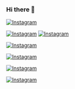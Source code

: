 ### Hi there 👋

[![Instagram](https://img.shields.io/badge/INSTAGRAM-FOLLOW-red?style=for-the-badge&logo=instagram)](https://www.instagram.com/shubham_g0sain/)



























[![Instagram](https://img.shields.io/badge/FACEBOOK-LIKE-red?style=for-the-badge&logo=facebook)](https://m.facebook.com/shubham.gosain.980)
 [![Instagram](https://img.shields.io/badge/WHATSAPP-JOINGROUP-1-red?style=for-the-badge&logo=whatsapp)](https://chat.whatsapp.com/JtCW38B01hjAGwlVHhyu5q)




[![Instagram](https://img.shields.io/badge/WHATSAPP-JOINGROUP-2-red?style=for-the-badge&logo=whatsapp)](https://chat.whatsapp.com/JyqQKyXuw3f43Ll90pHSMO)



[![Instagram](https://img.shields.io/badge/WHATSAPP-JOINGROUP-3-red?style=for-the-badge&logo=whatsapp)](https://chat.whatsapp.com/L4iSBfleMKqKd1G10f7IIc)



[![Instagram](https://img.shields.io/badge/WHATSAPP-JOINGROUP-4-red?style=for-the-badge&logo=whatsapp)](https://chat.whatsapp.com/FCFbtuUFoCdF9FpJic7R8y)









[![Instagram](https://img.shields.io/badge/TELEGRAM-CHANNEL-red?style=for-the-badge&logo=telegram)](https://t.me/joinchat/QqcdHg_JA4dI9jF3Mi_vkQ)




